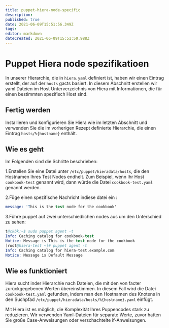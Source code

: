 ```yaml
---
title: puppet-hiera-node-specific
description: 
published: true
date: 2021-06-09T15:51:56.349Z
tags: 
editor: markdown
dateCreated: 2021-06-09T15:51:50.988Z
---
```


# Puppet Hiera node spezifikatioen

In unserer Hierarchie, die in `hiera.yaml` definiert ist, haben wir einen Eintrag erstellt, der auf der `hosts` gacts basiert.
In diesem Abschnitt erstellen wir yaml Dateien im Host Unterverzeichnis von Hiera mit Informationen, die für einen bestimmten spezifisch Host sind.

## Fertig werden

Installieren und konfigurieren Sie Hiera wie im letzten Abschnitt und verwenden Sie die im vorherigen Rezept definierte Hierarchie, die einen Eintrag `hosts/%{hostname}` enthält.

## Wie es geht

Im Folgenden sind die Schritte beschrieben:

1.Erstellen Sie eine Datei unter `/etc/puppet/hieradata/hosts`, die den Hostnamen Ihres Test Nodes endhelt. Zum Beispiel, wenn Ihr Host `cookbook-test` genannt wird, dann würde die Datei `cookbook-test.yaml` genannt werden.

2.Füge einen spezifische Nachricht indiese datei ein :

```s
message: 'This is the test node for the cookbook'
```

3.Führe puppet auf zwei unterschiedlichen nodes aus um den Unterschied zu sehen:

```s
t@ckbk:~$ sudo puppet agent -t
Info: Caching catalog for cookbook-test
Notice: Message is This is the test node for the cookbook
[root@hiera-test ~]# puppet agent -t
Info: Caching catalog for hiera-test.example.com
Notice: Message is Default Message
```

## Wie es funktioniert

Hiera sucht inder Hierarchie nach Dateien, die mit den von facter zurückgegebenen Werten übereinstimmen. In diesem Fall wird die Datei `cookbook-test.yaml` gefunden, indem man den Hostnamen des Knotens in den Suchpfad `/etc/puppet/hieradata/hosts/%{hostname}.yaml` einfügt.

Mit Hiera ist es möglich, die Komplexität Ihres Puppencodes stark zu reduzieren. Wir verwenden Yaml-Dateien für separate Werte, zuvor hatten Sie große Case-Anweisungen oder verschachtelte if-Anweisungen.
